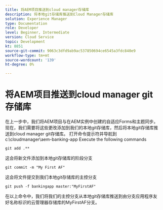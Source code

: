 ```yaml
---
title: 将AEM项目推送到cloud manager存储库
description: 将本地git存储库推送到Cloud Manager存储库
solution: Experience Manager
type: Documentation
role: Developer
level: Beginner, Intermediate
version: Cloud Service
topic: Development
kt: 8851
source-git-commit: 9063c3dfd9ab9ac537850694ce6545a3fdc840e9
workflow-type: tm+mt
source-wordcount: '139'
ht-degree: 0%

---
```



# 将AEM项目推送到cloud manager git存储库

在上一步中，我们将AEM项目与在AEM实例中创建的自适应Forms和主题同步。
现在，我们需要将这些更改添加到我们的本地git存储库，然后将本地git存储库推送到cloud manager git存储库。
打开命令提示符并导航到c:\cloudmanager\aem-banking-app Execute the following commands

```
git add .**
```

这会将新文件添加到本地git存储库的阶段分支

```
git commit -m "My First AF"
```

这会将文件提交到我们本地git存储库的主控分支

```
git push -f bankingapp master:"MyFirstAF"
```

在以上命令中，我们将我们的主控分支从本地git存储库推送到由分支应用程序友好名称标识的云管理器存储库的MyFirstAF分支。



